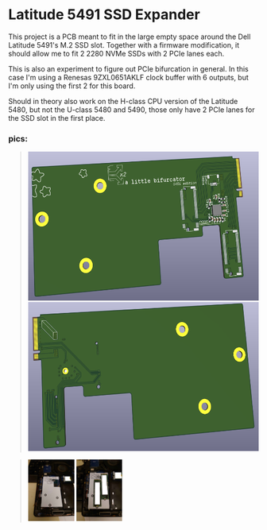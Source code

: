 # Latitude 5491 SSD Expander
This project is a PCB meant to fit in the large empty space around the Dell Latitude 5491's M.2 SSD slot. Together with a firmware modification, it should allow me to fit 2 2280 NVMe SSDs with 2 PCIe lanes each.

This is also an experiment to figure out PCIe bifurcation in general. In this case I'm using a Renesas 9ZXL0651AKLF clock buffer with 6 outputs, but I'm only using the first 2 for this board.

Should in theory also work on the H-class CPU version of the Latitude 5480, but not the U-class 5480 and 5490, those only have 2 PCIe lanes for the SSD slot in the first place.

### pics:

> <img src='front.png' height=300/>
> <img src='back.png' height=300/>

> <img src='ppcb.jpg' width=20%/>
> <img src='ppcb_with_ssd.jpg' width=20%/>